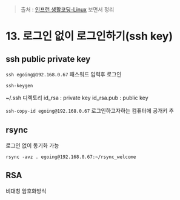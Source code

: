 > 출처 : [인프런 생활코딩-Linux](https://inflearn.com) 보면서 정리

# 13. 로그인 없이 로그인하기(ssh key)
## ssh public private key
`ssh egoing@192.168.0.67` 패스워드 입력후 로그인

`ssh-keygen` 

~/.ssh 디렉토리
id_rsa : private key
id_rsa.pub : public key

`ssh-copy-id egoing@192.168.0.67` 로그인하고자하는 컴퓨터에 공개키 추
## rsync
로그인 없이 동기화 가능

`rsync -avz . egoing@192.168.0.67:~/rsync_welcome`

## RSA
비대칭 암호화방식
